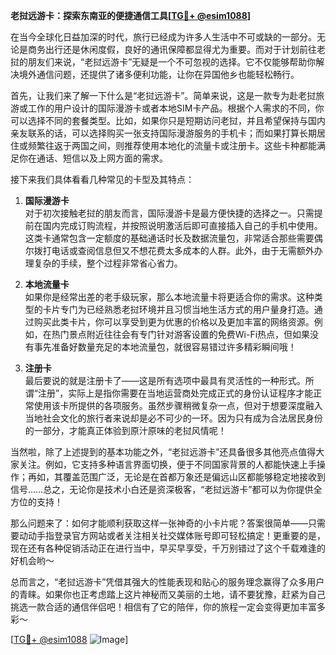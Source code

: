 **老挝远游卡：探索东南亚的便捷通信工具[[TG💪+ @esim1088](https://t.me/s/esim1088)]**

在当今全球化日益加深的时代，旅行已经成为许多人生活中不可或缺的一部分。无论是商务出行还是休闲度假，良好的通讯保障都显得尤为重要。而对于计划前往老挝的朋友们来说，“老挝远游卡”无疑是一个不可忽视的选择。它不仅能够帮助你解决境外通信问题，还提供了诸多便利功能，让你在异国他乡也能轻松畅行。

首先，让我们来了解一下什么是“老挝远游卡”。简单来说，这是一款专为赴老挝旅游或工作的用户设计的国际漫游卡或者本地SIM卡产品。根据个人需求的不同，你可以选择不同的套餐类型。比如，如果你只是短期访问老挝，并且希望保持与国内亲友联系的话，可以选择购买一张支持国际漫游服务的手机卡；而如果打算长期居住或频繁往返于两国之间，则推荐使用本地化的流量卡或注册卡。这些卡种都能满足你在通话、短信以及上网方面的需求。

接下来我们具体看看几种常见的卡型及其特点：

1. **国际漫游卡**  
   对于初次接触老挝的朋友而言，国际漫游卡是最方便快捷的选择之一。只需提前在国内完成订购流程，并按照说明激活后即可直接插入自己的手机中使用。这类卡通常包含一定额度的基础通话时长及数据流量包，非常适合那些需要偶尔拨打电话或查阅信息但又不想花费太多成本的人群。此外，由于无需额外办理复杂的手续，整个过程非常省心省力。

2. **本地流量卡**  
   如果你是经常出差的老手级玩家，那么本地流量卡将更适合你的需求。这种类型的卡片专门为已经熟悉老挝环境并且习惯当地生活方式的用户量身打造。通过购买此类卡片，你可以享受到更为优惠的价格以及更加丰富的网络资源。例如，在热门景点附近往往会有专门针对游客设置的免费Wi-Fi热点，但如果没有事先准备好数量充足的本地流量包，就很容易错过许多精彩瞬间哦！

3. **注册卡**  
   最后要说的就是注册卡了——这是所有选项中最具有灵活性的一种形式。所谓“注册”，实际上是指你需要在当地运营商处完成正式的身份认证程序才能正常使用该卡所提供的各项服务。虽然步骤稍微复杂一点，但对于想要深度融入当地社会文化的旅行者来说却是必不可少的一环。因为只有成为合法居民身份的一部分，才能真正体验到原汁原味的老挝风情呢！

当然啦，除了上述提到的基本功能之外，“老挝远游卡”还具备很多其他亮点值得大家关注。例如，它支持多种语言界面切换，便于不同国家背景的人都能快速上手操作；再如，其覆盖范围广泛，无论是在首都万象还是偏远山区都能够稳定地接收到信号……总之，无论你是技术小白还是资深极客，“老挝远游卡”都可以为你提供全方位的支持！

那么问题来了：如何才能顺利获取这样一张神奇的小卡片呢？答案很简单——只需要动动手指登录官方网站或者关注相关社交媒体账号即可轻松搞定！更重要的是，现在还有各种促销活动正在进行当中，早买早享受，千万别错过了这个千载难逢的好机会哟～

总而言之，“老挝远游卡”凭借其强大的性能表现和贴心的服务理念赢得了众多用户的青睐。如果你也正考虑踏上这片神秘而又美丽的土地，请不要犹豫，赶紧为自己挑选一款合适的通信伴侣吧！相信有了它的陪伴，你的旅程一定会变得更加丰富多彩～

[[TG💪+ @esim1088](https://t.me/s/esim1088) ![Image](https://i.postimg.cc/4NQfJmqS/Snipaste-2025-05-13-00-14-12.png)]